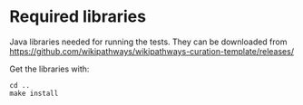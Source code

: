 # Required libraries

Java libraries needed for running the tests. They can be downloaded from
https://github.com/wikipathways/wikipathways-curation-template/releases/

Get the libraries with:

```
cd ..
make install
```
